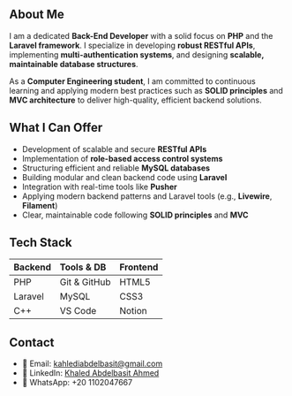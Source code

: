 ## About Me

I am a dedicated **Back-End Developer** with a solid focus on **PHP** and the **Laravel framework**. I specialize in developing **robust RESTful APIs**, implementing **multi-authentication systems**, and designing **scalable, maintainable database structures**.

As a **Computer Engineering student**, I am committed to continuous learning and applying modern best practices such as **SOLID principles** and **MVC architecture** to deliver high-quality, efficient backend solutions.

## What I Can Offer

- Development of scalable and secure **RESTful APIs**
- Implementation of **role-based access control systems**
- Structuring efficient and reliable **MySQL databases**
- Building modular and clean backend code using **Laravel**
- Integration with real-time tools like **Pusher**
- Applying modern backend patterns and Laravel tools (e.g., **Livewire**, **Filament**)
- Clear, maintainable code following **SOLID principles** and **MVC**

## Tech Stack

| Backend      | Tools & DB     | Frontend     |
|:-------------|:---------------|:-------------|
| PHP          | Git & GitHub   | HTML5        |
| Laravel      | MySQL          | CSS3         |
| C++          | VS Code        | Notion       |

## Contact

- 📧 Email: kahlediabdelbasit@gmail.com
- 💼 LinkedIn: [Khaled Abdelbasit Ahmed](https://www.linkedin.com/in/khaledabdelbasitahmed)
- 📱 WhatsApp: +20 1102047667
